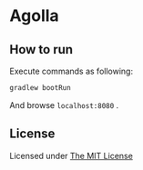 # Agolla

## How to run

Execute commands as following:

```sh
gradlew bootRun
```

And browse `localhost:8080` .

## License

Licensed under [The MIT License](https://opensource.org/licenses/MIT)

